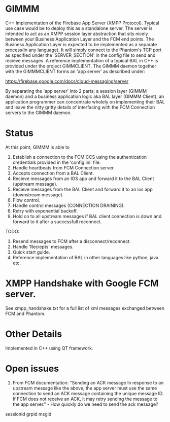 # GIMMM

C++ Implementation of the Firebase App Server (XMPP Protocol). Typical use case would be to deploy this as a standalone server. The server is intended to act as an XMPP session layer abstraction that sits nicely between your Business Application Layer and the FCM end points. The Business Application Layer is expected to be implemented as a separate process(in any language). It will simply connect to the Phantom's TCP port as specified under the 'SERVER_SECTION' in the config file to send and recieve messages. A reference implementation of a typical BAL in C++ is provided under the project GIMMCLIENT. The GIMMM daemon together with the GIMMMCLIENT forms an 'app server' as described under:

https://firebase.google.com/docs/cloud-messaging/server

By separating the 'app server' into 2 parts; a session layer (GIMMM daemon) and a business application logic aka BAL layer (GIMMM Client), an application programmer can concentrate wholely on implementing their BAL and leave the nitty gritty details of interfacing with the FCM Connection servers to the GIMMM daemon.

# Status
At this point, GIMMM is able to 

1) Establish a connection to the FCM CCS using the authentication credentials provided in the 'config.ini' file. 
2) Handle heartbeats from FCM Connection server.
3) Accepts connection from a BAL Client.
4) Recieve messages from an IOS app and forward it to the BAL Client (upstream message). 
5) Recieve messages from the BAL Client and forward it to an ios app (downstream message).
6) Flow control.
7) Handle control messages (CONNECTION DRAINING).
8) Retry with exponential backoff.
9) Hold on to all upstream messages if BAL client connection is down and forward to it after a successfull reconnect.

TODO:
1) Resend messages to FCM after a disconnect/reconnect.
2) Handle 'Reciepts' messages.
3) Quick start guide. 
4) Reference implementation of BAL in other languages like python, java etc.

# XMPP Handshake with Google FCM server.
See xmpp_handshake.txt for a full list of xml messages exchanged between FCM and Phantom.

# Other Details
Implemented in C++ using QT framework.

# Open issues
1. From FCM documentation: "Sending an ACK message
In response to an upstream message like the above, the app server must use the same connection to send
an ACK message containing the unique message ID. If FCM does not receive an ACK,
it may retry sending the message to the app server." - How quickly do we need to send the ack message?

sessionid grpid msgid

